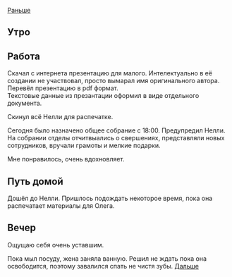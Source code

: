 [Раньше](2021.02.10.md)  
## Утро
## Работа
Скачал с интернета презентацию для малого. Интелектуально в её создании не участвовал, просто вымарал имя оригинального автора.  
Перевёл презентацию в pdf формат.  
Текстовые данные из презантации оформил в виде отдельного документа.

Скинул всё Нелли для распечатке.

Сегодня было назначено общее собрание с 18:00. Предупредил Нелли.  
На собрании отделы отчитвыались о свершениях, представляли новых сотрудников, вручали грамоты и мелкие подарки.

Мне понравилось, очень вдохновляет.
## Путь домой
Дошёл до Нелли. Пришлось подождать некоторое время, пока она распечатает материалы для Олега.
## Вечер
Ощущаю себя очень уставшим.

Пока мыл посуду, жена заняла ванную. Решил не ждать пока она освободится, поэтому завалился спать не чистя зубы.
[Дальше](2021.02.12.md)
